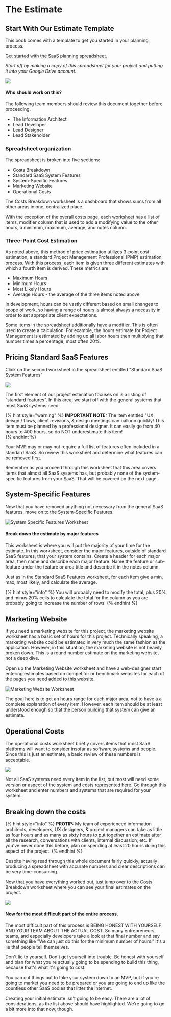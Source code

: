 # The Estimate

## Start With Our Estimate Template

This book comes with a template to get you started in your planning process. 

[Get started with the SaaS planning spreadsheet.](https://docs.google.com/spreadsheets/d/1qC2h5e_YFvCAAoWA4Vaj1U7k7XPjsUMuqVoLKLAZh0I/edit?usp=sharing)

_Start off by making a copy of this spreadsheet for your project and putting it into your Google Drive account._

![](../../.gitbook/assets/2019-04-20_20h00_12.png)

#### Who should work on this?

The following team members should review this document together before proceeding.

* The Information Architect
* Lead Developer
* Lead Designer
* Lead Stakeholder

### Spreadsheet organization

The spreadsheet is broken into five sections:

* Costs Breakdown
* Standard SaaS System Features
* System-Specific Features
* Marketing Website
* Operational Costs

The Costs Breakdown worksheet is a dashboard that shows sums from all other areas in one, centralized place. 

With the exception of the overall costs page, each worksheet has a list of items, modifier column that is used to add a modifying value to the other hours, a minimum, maximum, average, and notes column. 

### Three-Point Cost Estimation

As noted above, this method of price estimation utilizes 3-point cost estimation, a standard Project Management Professional \(PMP\) estimation process. With this process, each item is given three different estimates with which a fourth item is derived. These metrics are:

* Maximum Hours
* Minimum Hours
* Most Likely Hours
* Average Hours - the average of the three items noted above

In development, hours can be vastly different based on small changes to scope of work, so having a range of hours is almost always a necessity in order to set appropriate client expectations. 

Some items in the spreadsheet additionally have a modifier. This is often used to create a calculation. For example, the hours estimate for Project Management is estimated by adding up all labor hours then multiplying that number times a percentage, most often 20%.

## Pricing Standard SaaS Features

Click on the second worksheet in the spreadsheet entitled "Standard SaaS System Features"

![](../../.gitbook/assets/2019-04-20_20h11_26.png)

The first element of our project estimation focuses on is a listing of “standard features”. In this area, we start off with the general systems that most SaaS systems need. 

{% hint style="warning" %}
**IMPORTANT NOTE:** The item entitled "UX deisgn / flows, client revisions, & design meetings can balloon quickly! This item must be planned by a professional designer. It can easily go from 40 hours to 400 hours, so do NOT underestimate this item!  
{% endhint %}

Your MVP may or may not require a full list of features often included in a standard SaaS. So review  this worksheet and determine what features can be removed first.

Remember as you proceed through this worksheet that this area covers items that almost all SaaS systems has, but probably none of the system-specific features from your SaaS. That will be covered on the next page.

## System-Specific Features

Now that you have removed anything not necessary from the general SaaS features, move on to the System-Specific Features.

![System Specific Features Worksheet](../../.gitbook/assets/2019-04-20_20h14_45.png)

#### Break down the estimate by major features

This worksheet is where you will put the majority of your time for the estimate. In this worksheet, consider the major features, outside of standard SaaS features, that your system contains. Create a header for each major area, then name and describe each major feature. Name the feature or sub-feature under the feature or area title and describe it in the notes column. 

Just as in the Standard SaaS Features worksheet, for each item give a min, max, most likely, and calculate the average.

{% hint style="info" %}
You will probably need to modify the total, plus 20% and minus 20% cells to calculate the total for the column as you are probably going to increase the number of rows.
{% endhint %}

## Marketing Website

If you need a marketing website for this project, the marketing website worksheet has a basic set of hours for this project. Technically speaking, a marketing website could be estimated in very much the same fashion as the application. However, in this situation, the marketing website is not heavily broken down. This is a round number estimate on the marketing website, not a deep dive.

Open up the Marketing Website worksheet and have a web-designer start entering estimates based on competitor or benchmark websites for each of the pages you need added to this website. 

![Marketing Website Worksheet](../../.gitbook/assets/2019-04-20_20h26_51%20%281%29.png)

The goal here is to get an hours range for each major area, not to have a a complete explanation of every item. However, each item should be at least understood enough so that the person building that system can give an estimate.

## Operational Costs

The operational costs worksheet briefly covers items that most SaaS platforms will want to consider insofar as software systems and people. Since this is just an estimate, a basic review of these numbers is acceptable. 

![](../../.gitbook/assets/2019-04-20_20h30_41.png)

Not all SaaS systems need every item in the list, but most will need some version or aspect of the system and costs represented here. Go through this worksheet and enter numbers and systems that are required for your system.

## Breaking down the costs

{% hint style="info" %}
**PROTIP:** My team of experienced information architects, developers, UX designers, & project managers can take as little as four hours and as many as sixty hours to put together an estimate after all the research, conversations with clients, internal discussion, etc. If you've never done this before, plan on spending at least 20 hours doing this aspect of the project. 
{% endhint %}

Despite having read through this whole document fairly quickly, actually producing a spreadsheet with accurate numbers and clear descriptions can be very time-consuming. 

Now that you have everything worked out, just jump over to the Costs Breakdown worksheet where you can see your final estimates on the project.

![](../../.gitbook/assets/2019-04-20_20h38_07.png)

#### Now for the most difficult part of the entire process.

The most difficult part of this process is BEING HONEST WITH YOURSELF AND YOUR TEAM ABOUT THE ACTUAL COST. So many entrepreneurs, teams, and especially developers take a look at that final number and say something like "We can just do this for the minimum number of hours." It's a lie that people tell themselves.

Don't lie to yourself. Don't get yourself into trouble. Be honest with yourself and plan for what you're actually going to be spending to build this thing, because that's what it's going to cost.

You can cut things out to take your system down to an MVP, but if you're going to market you need to be prepared or you are going to end up like the countless other SaaS bodies that litter the internet. 

Creating your initial estimate isn't going to be easy. There are a lot of considerations, as the list above should have highlighted. We're going to go a bit more into that now, though.

